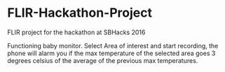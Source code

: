 # FLIR-Hackathon-Project
FLIR project for the hackathon at SBHacks 2016

Functioning baby monitor. Select Area of interest and start recording, the phone will alarm you 
if the max temperature of the selected area goes 3 degrees celsius of the average of the previous max temperatures. 
